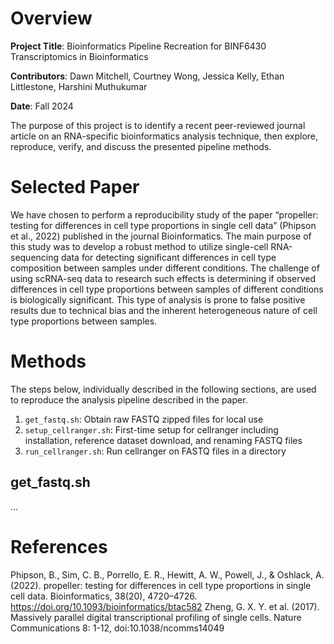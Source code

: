 # Overview

**Project Title**: Bioinformatics Pipeline Recreation for BINF6430 Transcriptomics in Bioinformatics

**Contributors**: Dawn Mitchell, Courtney Wong, Jessica Kelly, Ethan Littlestone, Harshini Muthukumar

**Date**: Fall 2024

The purpose of this project is to identify a recent peer-reviewed journal article on an RNA-specific bioinformatics analysis technique, then explore, reproduce, verify, and discuss the presented pipeline methods.

# Selected Paper

We have chosen to perform a reproducibility study of the paper “propeller: testing for differences in cell type proportions in single cell data” (Phipson et al., 2022) published in the journal Bioinformatics. The main purpose of this study was to develop a robust method to utilize single-cell RNA-sequencing data for detecting significant differences in cell type composition between samples under different conditions. The challenge of using scRNA-seq data to research such effects is determining if observed differences in cell type proportions between samples of different conditions is biologically significant. This type of analysis is prone to false positive results due to technical bias and the inherent heterogeneous nature of cell type proportions between samples.

# Methods

The steps below, individually described in the following sections, are used to reproduce the analysis pipeline described in the paper.

1. `get_fastq.sh`: Obtain raw FASTQ zipped files for local use
2. `setup_cellranger.sh`: First-time setup for cellranger including installation, reference dataset download, and renaming FASTQ files
3. `run_cellranger.sh`: Run cellranger on FASTQ files in a directory

## get_fastq.sh

...

# References

Phipson, B., Sim, C. B., Porrello, E. R., Hewitt, A. W., Powell, J., & Oshlack, A. (2022). propeller: testing for differences in cell type proportions in single cell data. Bioinformatics, 38(20), 4720–4726. https://doi.org/10.1093/bioinformatics/btac582
Zheng, G. X. Y. et al. (2017). Massively parallel digital transcriptional profiling of single cells. Nature Communications 8: 1-12, doi:10.1038/ncomms14049
